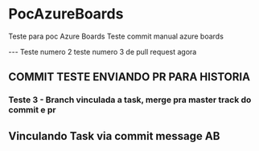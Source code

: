# PocAzureBoards
Teste para poc Azure Boards 
Teste commit manual azure boards 


--- Teste numero 2 
teste numero 3 de pull request agora 


## COMMIT TESTE ENVIANDO PR PARA HISTORIA

### Teste 3 - Branch vinculada a task, merge pra master track do commit e pr

## Vinculando Task via commit message AB 
